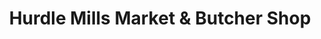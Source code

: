 ---
title: "Hurdle Mills Market & Butcher Shop"
url: /hurdle-mills/hurdle-mills-market-and-butcher-shop/
shop: butcher
---